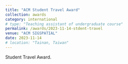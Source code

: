 ```yaml
---
title: "ACM Student Travel Award"
collection: awards
category: international
# type: "Teaching assistant of undergraduate course"
permalink: /awards/2023-11-14-stdent-travel
venue: "ACM SIGSPATIAL"
date: 2023-11-14
# location: "Tainan, Taiwan"
---
```


Student Travel Award.

<!-- This is a description of a teaching experience. You can use markdown like any other post.

Heading 1
======

Heading 2
======

Heading 3
====== -->
